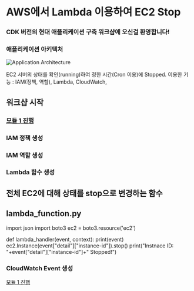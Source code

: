 # AWS에서 Lambda 이용하여 EC2 Stop

### **CDK** 버전의 현대 애플리케이션 구축 워크샵에 오신걸 환영합니다!

### 애플리케이션 아키텍처

![Application Architecture](/images/Lambda_EC2_Stop.png)

EC2 서버의 상태를 확인(running)하여 정한 시간(Cron 이용)에 Stopped.
이용한 기능 : IAM(정책, 역할), Lambda, CloudWatch, 

## 워크샵 시작

### [모듈 1 진행](/module-1)


### IAM 정책 생성

### IAM 역할 생성

### Lambda 함수 생성

## 전체 EC2에 대해 상태를 stop으로 변경하는 함수
## lambda_function.py
import json
import boto3
ec2 = boto3.resource('ec2')

def lambda_handler(event, context):
    print(event)
    ec2.Instance(event["detail"]["instance-id"]).stop()
    print("Instnace ID: "+event["detail"]["instance-id"]+" Stopped!")
    

### CloudWatch Event 생성



[모듈 1 진행](/module-1)



